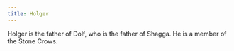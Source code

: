 ```yaml
---
title: Holger
---
```


Holger is the father of Dolf, who is the father of Shagga. He is a member of the Stone Crows. 


